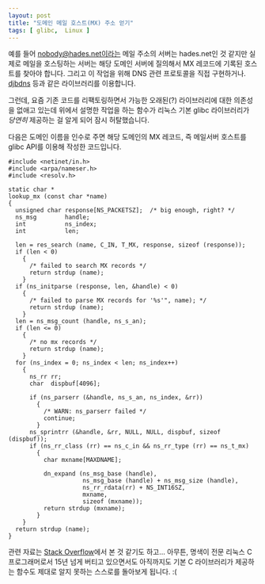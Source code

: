 ```yaml
---
layout: post
title: "도메인 메일 호스트(MX) 주소 얻기"
tags: [ glibc,  Linux ]
---
```


예를 들어 nobody@hades.net이라는 메일 주소의 서버는 hades.net인 것 같지만 실제로 메일을 호스팅하는 서버는 해당 도메인 서버에 질의해서 MX 레코드에 기록된 호스트를 찾아야 합니다. 그리고 이 작업을 위해 DNS 관련 프로토콜을 직접 구현하거나. [djbdns](http://cr.yp.to/djbdns.html) 등과 같은 라이브러리를 이용합니다.

그런데, 요즘 기존 코드를 리팩토링하면서 가능한 오래된(?) 라이브러리에 대한 의존성을 없애고 있는데 위에서 설명한 작업을 하는 함수가 리눅스 기본 glibc 라이브러리가 *당연히* 제공하는 걸 알게 되어 잠시 허탈했습니다.

다음은 도메인 이름을 인수로 주면 해당 도메인의 MX 레코드, 즉 메일서버 호스트를 glibc API를 이용해 작성한 코드입니다.

    #include <netinet/in.h>
    #include <arpa/nameser.h>
    #include <resolv.h>

    static char *
    lookup_mx (const char *name)
    {
      unsigned char response[NS_PACKETSZ];  /* big enough, right? */
      ns_msg        handle;
      int           ns_index;
      int           len;

      len = res_search (name, C_IN, T_MX, response, sizeof (response));
      if (len < 0)
        {
          /* failed to search MX records */
          return strdup (name);
        }
      if (ns_initparse (response, len, &handle) < 0)
        {
          /* failed to parse MX records for '%s'", name); */
          return strdup (name);
        }
      len = ns_msg_count (handle, ns_s_an);
      if (len <= 0)
        {
          /* no mx records */
          return strdup (name);
        }
      for (ns_index = 0; ns_index < len; ns_index++)
        {
          ns_rr rr;
          char  dispbuf[4096];

          if (ns_parserr (&handle, ns_s_an, ns_index, &rr))
            {
              /* WARN: ns_parserr failed */
              continue;
            }
          ns_sprintrr (&handle, &rr, NULL, NULL, dispbuf, sizeof (dispbuf));
          if (ns_rr_class (rr) == ns_c_in && ns_rr_type (rr) == ns_t_mx)
            {
              char mxname[MAXDNAME];

              dn_expand (ns_msg_base (handle),
                         ns_msg_base (handle) + ns_msg_size (handle),
                         ns_rr_rdata(rr) + NS_INT16SZ,
                         mxname,
                         sizeof (mxname));
              return strdup (mxname);
            }
        }
      return strdup (name);
    }

관련 자료는 [Stack Overflow](http://stackoverflow.com/)에서 본 것 같기도 하고... 아무튼, 명색이 전문 리눅스 C 프로그래머로서 15년 넘게 버티고 있으면서도 아직까지도 기본 C 라이브러리가 제공하는 함수도 제대로 알지 못하는 스스로를 돌아보게 됩니다. :(
